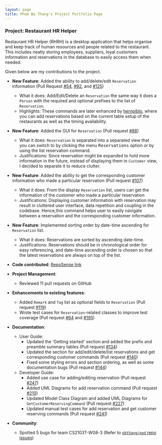 ```yaml
---
layout: page
title: Pham Ba Thang's Project Portfolio Page
---
```


### Project: Restaurant HR Helper

Restaurant HR Helper (RHRH) is a desktop application that helps organise and keep track of human resources and people related to the restaurant.
This includes neatly storing employees, suppliers, loyal customers information and reservations in the database to easily access them when needed.

Given below are my contributions to the project.

* **New Feature**: Added the ability to add/delete/edit `Reservation` information (Pull Request [#54](https://github.com/AY2122S1-CS2103T-T17-1/tp/pull/54), [#92](https://github.com/AY2122S1-CS2103T-T17-1/tp/pull/92), and [#125](https://github.com/AY2122S1-CS2103T-T17-1/tp/pull/125))
  * What it does: Add/Edit/Delete an `Reservation` the same way it does a `Person` with the required and optional prefixes to the list of `Reservation`.
  * Highlights: These commands are later enhanced by [hernpiblo](https://ay2122s1-cs2103t-t17-1.github.io/tp/team/hernpiblo.html), where you can add reservations based on the current table setup of the restaurants as well as the timing availability.
  
* **New Feature**: Added the GUI for `Reservation` (Pull request [#88](https://github.com/AY2122S1-CS2103T-T17-1/tp/pull/88))
  * What it does: `Reservation` is separated into a separated view that you can switch to by clicking the menu <kbd>Reservations</kbd> option or by using the list reservation command.
  * Justifications: Since reservation might be expanded to hold more information in the future, instead of displaying them in `Customer` view, I decided to separate it to reduce clutter.
  
* **New Feature**: Added the ability to get the corresponding customer information who made a particular reservation (Pull request [#107](https://github.com/AY2122S1-CS2103T-T17-1/tp/pull/107))
  * What it does: From the display `Reservation` list, users can get the information of the customer who made a particular reservation
  * Justifications: Displaying customer information with reservation may result in cluttered user interface, data repetition and coupling in the codebase. Hence,this command helps user to easily navigate between a reservation and the corresponding customer information.
  
* **New Feature**: Implemented sorting order by date-time ascending for `Reservation` list.
  * What it does: Reservations are sorted by ascending date-time.
  * Justifications: Reservations should be in chronological order for easy referencing, and date-time ascending order is chosen so that the latest reservations are always on top of the list.

* **Code contributed**: [RepoSense link](https://nus-cs2103-ay2122s1.github.io/tp-dashboard/?search=pbthang&sort=groupTitle&sortWithin=title&since=2021-09-17&timeframe=commit&mergegroup=&groupSelect=groupByRepos&breakdown=false&tabOpen=true&tabType=authorship&tabAuthor=pbthang&tabRepo=AY2122S1-CS2103T-T17-1%2Ftp%5Bmaster%5D&authorshipIsMergeGroup=false&authorshipFileTypes=docs~functional-code~test-code&authorshipIsBinaryFileTypeChecked=false)

* **Project Management**: 
  * Reviewed 11 pull requests on GitHub
  
* **Enhancements to existing features**:
  * Added `Remark` and `Tag` list as optional fields to `Reservation` (Pull request [#119](https://github.com/AY2122S1-CS2103T-T17-1/tp/pull/119))
  * Wrote test cases for `Reservation`-related classes to improve test coverage (Pull request [#64](https://github.com/AY2122S1-CS2103T-T17-1/tp/pull/64) and [#195](https://github.com/AY2122S1-CS2103T-T17-1/tp/pull/195))
  
* **Documentation**:
  * User Guide: 
    * Updated the 'Getting started' section and added the prefix and preamble summary tables (Pull request [#134](https://github.com/AY2122S1-CS2103T-T17-1/tp/pull/134))
    * Updated the section for add/edit/delete/list reservations and get corresponding customer commands (Pull request [#140](https://github.com/AY2122S1-CS2103T-T17-1/tp/pull/140))
    * Fixed some styling errors and section ordering, as well as some documentation bugs (Pull request [#144](https://github.com/AY2122S1-CS2103T-T17-1/tp/pull/144))
  * Developer Guide:
    * Added use case for adding/editing reservation (Pull request [#247](https://github.com/AY2122S1-CS2103T-T17-1/tp/pull/247))
    * Added UML Diagrams for add reservation command (Pull request [#210](https://github.com/AY2122S1-CS2103T-T17-1/tp/pull/210))
    * Updated Model Class Diagram and added UML Diagrams for `GetCustomerReservingCommand` (Pull request [#227](https://github.com/AY2122S1-CS2103T-T17-1/tp/pull/227))
    * Updated manual test cases for add reservation and get customer reserving commands (Pull request [#241](https://github.com/AY2122S1-CS2103T-T17-1/tp/pull/241))
  
* **Community**:
  * Spotted 5 bugs for team CS2103T-W08-3 (Refer to [`pbthang/ped` repo issues](https://github.com/pbthang/ped/issues))
